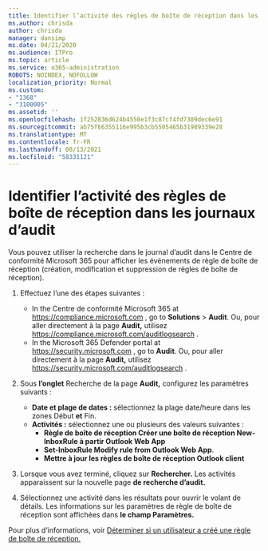 ```yaml
---
title: Identifier l’activité des règles de boîte de réception dans les journaux d’audit
ms.author: chrisda
author: chrisda
manager: dansimp
ms.date: 04/21/2020
ms.audience: ITPro
ms.topic: article
ms.service: o365-administration
ROBOTS: NOINDEX, NOFOLLOW
localization_priority: Normal
ms.custom:
- "1368"
- "3100005"
ms.assetid: ''
ms.openlocfilehash: 1f252836d624b4550e1f3c87cf4fd7309dec6e91
ms.sourcegitcommit: ab75f66355116e995b3cb5505465b31989339e28
ms.translationtype: MT
ms.contentlocale: fr-FR
ms.lasthandoff: 08/13/2021
ms.locfileid: "58331121"
---
```

# <a name="identify-inbox-rule-activity-in-audit-logs"></a>Identifier l’activité des règles de boîte de réception dans les journaux d’audit

Vous pouvez utiliser la recherche dans le journal d’audit dans le Centre de conformité Microsoft 365 pour afficher les événements de règle de boîte de réception (création, modification et suppression de règles de boîte de réception).

1. Effectuez l’une des étapes suivantes :
   - In the Centre de conformité Microsoft 365 at <https://compliance.microsoft.com> , go to **Solutions** \> **Audit**. Ou, pour aller directement à la page **Audit,** utilisez <https://compliance.microsoft.com/auditlogsearch> .
   - In the Microsoft 365 Defender portal at <https://security.microsoft.com> , go to **Audit**. Ou, pour aller directement à la page **Audit,** utilisez <https://security.microsoft.com/auditlogsearch> .

2. Sous **l’onglet** Recherche de la page **Audit,** configurez les paramètres suivants :
   - **Date et plage de dates :** sélectionnez la plage date/heure dans les zones Début **et** Fin. 
   - **Activités :** sélectionnez une ou plusieurs des valeurs suivantes :
     - **Règle de boîte de réception Créer une boîte de réception New-InboxRule à partir Outlook Web App**
     - **Set-InboxRule Modify rule from Outlook Web App**.
     - **Mettre à jour les règles de boîte de réception Outlook client**

3. Lorsque vous avez terminé, cliquez sur **Rechercher.** Les activités apparaissent sur la nouvelle page **de recherche d’audit.**

4. Sélectionnez une activité dans les résultats pour ouvrir le volant de détails. Les informations sur les paramètres de règle de boîte de réception sont affichées dans **le champ Paramètres.**

Pour plus d’informations, voir [Déterminer si un utilisateur a créé une règle de boîte de réception.](https://docs.microsoft.com/microsoft-365/compliance/auditing-troubleshooting-scenarios#determine-if-a-user-created-an-inbox-rule)
